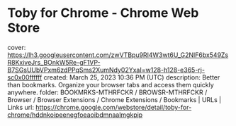 # Toby for Chrome - Chrome Web Store

cover: https://lh3.googleusercontent.com/zwVTBpu9Rl4W3wt6U_G2NlF6bx549ZsR8KxiveJrs_BOnkW5Re-gF1VP-B7SGsUUbVPxm6zdPPqSms2XumNdy02YxaI=w128-h128-e365-rj-sc0x00ffffff
created: March 25, 2023 10:36 PM (UTC)
description: Better than bookmarks. Organize your browser tabs and access them quickly anywhere.
folder: BOOKMRKS-MTHRFCKR / BROWSR-MTHRFCKR / Browser / Browser Extensions / Chrome Extensions / Bookmarks | URLs | Links
url: https://chrome.google.com/webstore/detail/toby-for-chrome/hddnkoipeenegfoeaoibdmnaalmgkpip